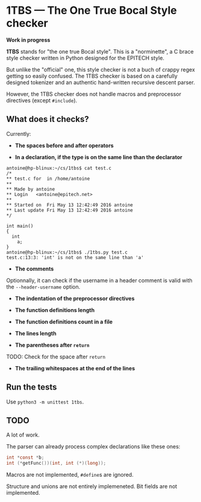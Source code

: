 # 1TBS — The One True Bocal Style checker

**Work in progress**

**1TBS** stands for "the one true Bocal style". This is a "norminette",
a C brace style checker written in Python designed for the EPITECH style.

But unlike the "official" one, this style checker is not a buch of crappy
regex getting so easily confused.
The 1TBS checker is based on a carefully designed tokenizer and an
authentic hand-written recursive descent parser.

However, the 1TBS checker does not handle macros and preprocessor
directives (except `#include`).

## What does it checks?

Currently:

- **The spaces before and after operators**

- **In a declaration, if the type is on the same line than the declarator**

```
antoine@hp-blinux:~/cs/1tbs$ cat test.c
/*
** test.c for  in /home/antoine
**
** Made by antoine
** Login   <antoine@epitech.net>
**
** Started on  Fri May 13 12:42:49 2016 antoine
** Last update Fri May 13 12:42:49 2016 antoine
*/

int main()
{
  int
    a;
}
antoine@hp-blinux:~/cs/1tbs$ ./1tbs.py test.c
test.c:13:3: 'int' is not on the same line than 'a'
```

- **The comments**

Optionnally, it can check if the username in a header comment is
valid with the `--header-username` option.

- **The indentation of the preprocessor directives**

- **The function definitions length**

- **The function definitions count in a file**

- **The lines length**

- **The parentheses after `return`**

TODO: Check for the space after `return`

- **The trailing whitespaces at the end of the lines**



## Run the tests

Use `python3 -m unittest 1tbs`.

## TODO

A lot of work.

The parser can already process complex declarations like these ones:

```c
int *const *b;
int (*getFunc())(int, int (*)(long));
```

Macros are not implemented, `#define`s are ignored.

Structure and unions are not entirely implemeneted. Bit fields are
not implemented.
